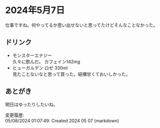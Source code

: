# 2024年5月7日

仕事ですね。何やってるか思い出せないと思ってたけどそんなことなかった。

## ドリンク

- モンスターエナジー  
久々に飲んだ。
カフェイン142mg
- ヒューガルデン ロゼ 330ml  
見たことないなと思って買った。結構甘くておいしかった。

## あとがき

明日はゆったりしたいね。

変更履歴:  
05/08/2024 01:07:49: Created 2024 05 07 (markdown)  
